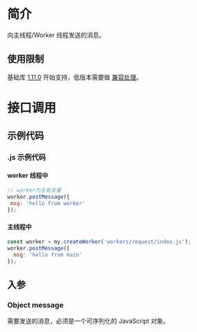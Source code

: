
# 简介
向主线程/Worker 线程发送的消息。

## 使用限制
基础库 [1.11.0](https://opendocs.alipay.com/mini/framework/lib) 开始支持，低版本需要做 [兼容处理](https://docs.alipay.com/mini/framework/compatibility)。

# 接口调用

## 示例代码

### .js 示例代码

#### worker 线程中
```javascript
// worker为全局变量
worker.postMessage({
 msg: 'hello from worker'
});
```

#### 主线程中
```javascript
const worker = my.createWorker('workers/request/index.js');
worker.postMessage({
  msg: 'hello from main'
});
```

## 入参

### Object message
需要发送的消息，必须是一个可序列化的 JavaScript 对象。
